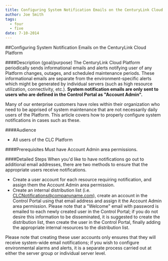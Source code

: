 ```yaml
---
title: Configuring System Notification Emails on the CenturyLink Cloud Platform
author: Joe Smith
tags:
  - four
  - five
date: 7-10-2014
---
```


##Configuring System Notification Emails on the CenturyLink Cloud Platform

####Description (goal/purpose)
The CenturyLink Cloud Platform periodically sends informational emails and alerts notifying user of any Platform changes, outages, and scheduled maintenance periods.  These informational emails are separate from the environment-specific alerts which might be generated by individual servers (such as high resource utilization, connectivity, etc.). **System notification emails are only sent to users who are defined in the Control Portal as "Account Admin".**

Many of our enterprise customers have roles within their organization who need to be apprised of system maintenance that are not necessarily daily users of the Platform.  This article covers how to properly configure system notifications in cases such as these.

####Audience

* All users of the CLC Platform

####Prerequisites
Must have Account Admin area permissions.

####Detailed Steps
When you'd like to have notifications go out to additional email addresses, there are two methods to ensure that the appropriate users receive notifications.

* Create a user account for each resource requiring notification, and assign them the Account Admin area permission.
* Create an internal distribution list (i.e. [CLCNotifications@companyname.com](#)), create an account in the Control Portal using that email address and assign it the Account Admin area permission.  Please note that a "Welcome" email  with password is emailed to each newly created user in the Control Portal; if you do not desire this information to be disseminated, it is suggested to create the distribution list, then create the user in the Control Portal, finally adding the appropriate internal resources to the distribution list.

Please note that creating these user accounts only ensures that they will receive system-wide email notifications; if you wish to configure environmental alarms and alerts, it is a separate process carried out at either the server group or individual server level.